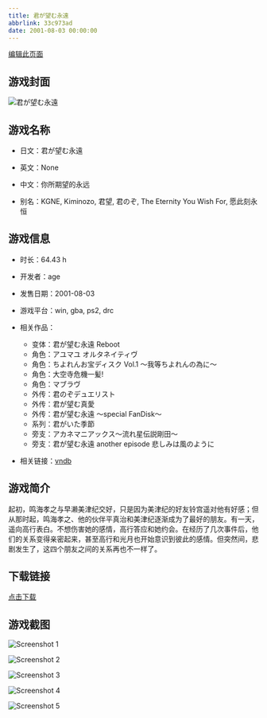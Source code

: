 ```yaml
---
title: 君が望む永遠
abbrlink: 33c973ad
date: 2001-08-03 00:00:00
---
```

[编辑此页面](https://github.com/ACG-3/ADV3-source/blob/main/source/_posts/games/%E5%90%9B%E3%81%8C%E6%9C%9B%E3%82%80%E6%B0%B8%E9%81%A0.md)

## 游戏封面

![君が望む永遠](https%3A//pan.timero.xyz/onedrive/img_lib_001/%E5%90%9B%E3%81%8C%E6%9C%9B%E3%82%80%E6%B0%B8%E9%81%A0_cover.avif)


## 游戏名称

- 日文：君が望む永遠
- 英文：None
- 中文：你所期望的永远

- 别名：KGNE, Kiminozo, 君望, 君のぞ, The Eternity You Wish For, 愿此刻永恒


## 游戏信息

- 时长：64.43 h
- 开发者：age
- 发售日期：2001-08-03
- 游戏平台：win, gba, ps2, drc
- 相关作品：
   - 变体：君が望む永遠 Reboot
   - 角色：アユマユ オルタネイティヴ
   - 角色：ちよれんお宝ディスク Vol.1 ～我等ちよれんの為に～
   - 角色：大空寺危機一髪!
   - 角色：マブラヴ
   - 外传：君のぞデュエリスト
   - 外传：君が望む真愛
   - 外传：君が望む永遠 ～special FanDisk～
   - 系列：君がいた季節
   - 旁支：アカネマニアックス～流れ星伝説剛田～
   - 旁支：君が望む永遠 another episode 悲しみは風のように

- 相关链接：[vndb](https://vndb.org/v94)


## 游戏简介

起初，鸣海孝之与早濑美津纪交好，只是因为美津纪的好友铃宫遥对他有好感；但从那时起，鸣海孝之、他的伙伴平真治和美津纪逐渐成为了最好的朋友。有一天，遥向高行表白。不想伤害她的感情，高行答应和她约会。在经历了几次事件后，他们的关系变得亲密起来，甚至高行和光月也开始意识到彼此的感情。但突然间，悲剧发生了，这四个朋友之间的关系再也不一样了。




## 下载链接

[点击下载](https://pan.timero.xyz/onedrive/adv_lib_001/%E5%90%9B%E3%81%8C%E6%9C%9B%E3%82%80%E6%B0%B8%E9%81%A0)


## 游戏截图


![Screenshot 1](https%3A//pan.timero.xyz/onedrive/img_lib_001/%E5%90%9B%E3%81%8C%E6%9C%9B%E3%82%80%E6%B0%B8%E9%81%A0_Screenshot_1.avif)

![Screenshot 2](https%3A//pan.timero.xyz/onedrive/img_lib_001/%E5%90%9B%E3%81%8C%E6%9C%9B%E3%82%80%E6%B0%B8%E9%81%A0_Screenshot_2.avif)

![Screenshot 3](https%3A//pan.timero.xyz/onedrive/img_lib_001/%E5%90%9B%E3%81%8C%E6%9C%9B%E3%82%80%E6%B0%B8%E9%81%A0_Screenshot_3.avif)

![Screenshot 4](https%3A//pan.timero.xyz/onedrive/img_lib_001/%E5%90%9B%E3%81%8C%E6%9C%9B%E3%82%80%E6%B0%B8%E9%81%A0_Screenshot_4.avif)

![Screenshot 5](https%3A//pan.timero.xyz/onedrive/img_lib_001/%E5%90%9B%E3%81%8C%E6%9C%9B%E3%82%80%E6%B0%B8%E9%81%A0_Screenshot_5.avif)

